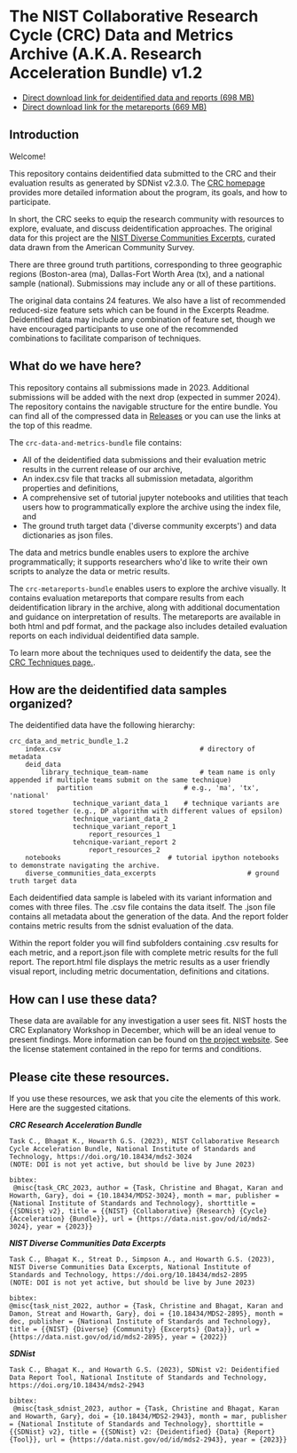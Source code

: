 # The NIST Collaborative Research Cycle (CRC) Data and Metrics Archive (A.K.A. Research Acceleration Bundle) v1.2

- [Direct download link for deidentified data and reports (698 MB)](https://github.com/usnistgov/privacy_collaborative_research_cycle/releases/download/v1.2/crc_data_and_metric_bundle_1.2.zip)
- [Direct download link for the metareports (669 MB)](https://github.com/usnistgov/privacy_collaborative_research_cycle/releases/download/v1.2/crc_metareport_bundle_1.2.zip)

## Introduction

Welcome!

This repository contains deidentified data submitted to the CRC and their evaluation results as generated by SDNist v2.3.0. The [CRC homepage](https://pages.nist.gov/privacy_collaborative_research_cycle/) provides more detailed information about the program, its goals, and how to participate.

In short, the CRC seeks to equip the research community with resources to explore, evaluate, and discuss deidentification approaches. The original data for this project are the [NIST Diverse Communities Excerpts](https://github.com/usnistgov/SDNist/tree/main/nist%20diverse%20communities%20data%20excerpts), curated data drawn from the American Community Survey.

There are three ground truth partitions, corresponding to three geographic regions (Boston-area (ma), Dallas-Fort Worth Area (tx), and a national sample (national). Submissions may include any or all of these partitions.

The original data contains 24 features. We also have a list of recommended reduced-size feature sets which can be found in the Excerpts Readme. Deidentified data may include any combination of feature set, though we have encouraged participants to use one of the recommended combinations to facilitate comparison of techniques.

## What do we have here? 

This repository contains all submissions made in 2023. Additional submissions will be added with the next drop (expected in summer 2024). The repository contains the navigable structure for the entire bundle. You can find all of the compressed data in [Releases](https://github.com/usnistgov/privacy_collaborative_research_cycle/releases/tag/v1.2) or you can use the links at the top of this readme.

The `crc-data-and-metrics-bundle` file contains: 

* All of the deidentified data submissions and their evaluation metric results in the current release of our archive,
* An index.csv file that tracks all submission metadata, algorithm properties and definitions,
* A comprehensive set of tutorial jupyter notebooks and utilities that teach users how to programmatically explore the archive using the index file, and
* The ground truth target data ('diverse community excerpts') and data dictionaries as json files.  

The data and metrics bundle enables users to explore the archive programmatically; it supports researchers who'd like to write their own scripts to analyze the data or metric results.

The `crc-metareports-bundle` enables users to explore the archive visually. It contains evaluation metareports that compare results from each deidentification library in the archive, along with additional documentation and guidance on interpretation of results.  The metareports are available in both html and pdf format, and the package also includes detailed evaluation reports on each individual deidentified data sample.  

To learn more about the techniques used to deidentify the data, see the [CRC Techniques page.](https://pages.nist.gov/privacy_collaborative_research_cycle/pages/techniques.html).

## How are the deidentified data samples organized? 

The deidentified data have the following hierarchy: 
```
crc_data_and_metric_bundle_1.2
	index.csv	             			        # directory of metadata
	deid_data
		library_technique_team-name   			# team name is only appended if multiple teams submit on the same technique)
			partition             			# e.g., 'ma', 'tx', 'national'
				technique_variant_data_1	# technique variants are stored together (e.g., DP algorithm with different values of epsilon)
				technique_variant_data_2
				technique_variant_report_1
					report_resources_1
				tehcnique-variant_report 2
					report_resources_2
	notebooks					        # tutorial ipython notebooks to demonstrate navigating the archive.
	diverse_communities_data_excerpts                       # ground truth target data
```
Each deidentified data sample is labeled with its variant information and comes with three files.  The .csv file contains the data itself.  The .json file contains all metadata about the generation of the data.  And the report folder contains metric results from the sdnist evaluation of the data.  

Within the report folder you will find subfolders containing .csv results for each metric, and a report.json file with complete metric results for the full report. The report.html file displays the metric results as a user friendly visual report, including metric documentation, definitions and citations.

## How can I use these data? 

These data are available for any investigation a user sees fit. NIST hosts the CRC Explanatory Workshop in December, which will be an ideal venue to present findings. More information can be found on [the project website](https://pages.nist.gov/privacy_collaborative_research_cycle/).  See the license statement contained in the repo for terms and conditions.
## Please cite these resources.

If you use these resources, we ask that you cite the elements of this work. Here are the suggested citations. 

***CRC Research Acceleration Bundle***
```
Task C., Bhagat K., Howarth G.S. (2023), NIST Collaborative Research Cycle Acceleration Bundle, National Institute of Standards and Technology, https://doi.org/10.18434/mds2-3024
(NOTE: DOI is not yet active, but should be live by June 2023)

bibtex: 
 @misc{task_CRC_2023, author = {Task, Christine and Bhagat, Karan and Howarth, Gary}, doi = {10.18434/MDS2-3024}, month = mar, publisher = {National Institute of Standards and Technology}, shorttitle = {{SDNist} v2}, title = {{NIST} {Collaborative} {Research} {Cycle} {Acceleration} {Bundle}}, url = {https://data.nist.gov/od/id/mds2-3024}, year = {2023}}

```

***NIST Diverse Communities Data Excerpts***
```
Task C., Bhagat K., Streat D., Simpson A., and Howarth G.S. (2023), NIST Diverse Communities Data Excerpts, National Institute of Standards and Technology, https://doi.org/10.18434/mds2-2895
(NOTE: DOI is not yet active, but should be live by June 2023)

bibtex:
@misc{task_nist_2022, author = {Task, Christine and Bhagat, Karan and Damon, Streat and Howarth, Gary}, doi = {10.18434/MDS2-2895}, month = dec, publisher = {National Institute of Standards and Technology}, title = {{NIST} {Diverse} {Community} {Excerpts} {Data}}, url = {https://data.nist.gov/od/id/mds2-2895}, year = {2022}} 
```

***SDNist***
```
Task C., Bhagat K., and Howarth G.S. (2023), SDNist v2: Deidentified Data Report Tool, National Institute of Standards and Technology, https://doi.org/10.18434/mds2-2943

bibtex: 
 @misc{task_sdnist_2023, author = {Task, Christine and Bhagat, Karan and Howarth, Gary}, doi = {10.18434/MDS2-2943}, month = mar, publisher = {National Institute of Standards and Technology}, shorttitle = {{SDNist} v2}, title = {{SDNist} v2: {Deidentified} {Data} {Report} {Tool}}, url = {https://data.nist.gov/od/id/mds2-2943}, year = {2023}}
```
